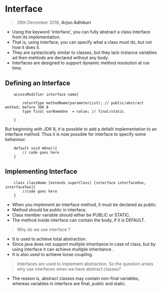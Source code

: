 # Interface

> 28th December 2018, <b>Arjun Adhikari</b>

- Using the keyword 'interface', you can fully abstract a class interface from its implementation.
- That is, using interface, you can specify what a class must do, but not how it does it.
- They are syntactically similar to classes, but they lack instance variables ad then mehtods are declared without any body.
- Interfaces are designed to support dynamic method resolution at run time.

## Defining an Interface

        accessModifier interface name{

            returnType methodName(parameterList); // public/abstract method; before JDK 8
            type final varNameOne  = value; // final/static

        }

But beginning with JDK 8, it is possible to add a defailt implementation to an interface method. Thus it is now possible for interface to specify some behaviour.

        default void mOne(){
            // code goes here
        }

## Implementing Interface

        class className [extends superClass] [interface interfaceOne, interfaceTwo]{
            //code goes here
        }

- When you implement an interface method, it must be declared as public.
- Method should be public in interface.
- Class member variable should either be PUBLIC or STATIC.
- The method inside interface can contain the body, if it is DEFAULT.

> Why do we use interface ?

 -   It is used to achieve total abstraction.
 -   Since java does not support multiple inheritance in case of class, but by using interface it can achieve multiple inheritance .
 -   It is also used to achieve loose coupling.

>  Interfaces are used to implement abstraction. So the question arises why use interfaces when we have abstract classes?

 -   The reason is, abstract classes may contain non-final variables, whereas variables in interface are final, public and static. 